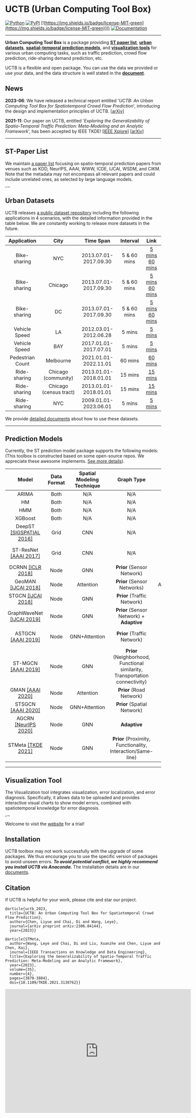 # UCTB (Urban Computing Tool Box)

 [![Python](https://img.shields.io/badge/python-3.6%7C3.7-blue)]() [![PyPI](https://img.shields.io/badge/pypi%20package-v0.3.5-sucess)](https://pypi.org/project/UCTB/) [![https://img.shields.io/badge/license-MIT-green](https://img.shields.io/badge/license-MIT-green)]() [![Documentation](https://img.shields.io/badge/api-reference-blue.svg)](https://uctb.github.io/UCTB)

------

**Urban Computing Tool Box** is a package providing [**ST paper list**](https://github.com/uctb/ST-Paper), [**urban datasets**](https://github.com/uctb/Urban-Dataset), [**spatial-temporal prediction models**](https://github.com/uctb/UCTB), and [**visualization tools**](https://github.com/uctb/visualization-tool-UCTB) for various urban computing tasks, such as traffic prediction, crowd flow prediction, ride-sharing demand prediction, etc. 

UCTB is a flexible and open package. You can use the data we provided or use your data, and the data structure is well stated in the [**document**](https://uctb.github.io/UCTB/md_file/urban_dataset.html#). 

## News

**2023-06**: We have released a technical report entitled '*UCTB: An Urban Computing Tool Box for Spatiotemporal Crowd Flow Prediction*', introducing the design and implementation principles of UCTB. [[arXiv\]](https://arxiv.org/abs/2306.04144)

**2021-11**: Our paper on UCTB, entitled '*Exploring the Generalizability of Spatio-Temporal Traffic Prediction: Meta-Modeling and an Analytic Framework*', has been accepted by IEEE TKDE! [[IEEE Xplore](https://ieeexplore.ieee.org/document/9627543)] [[arXiv](https://arxiv.org/abs/2009.09379)]

------

## ST-Paper List

We maintain [a paper list]((https://github.com/uctb/ST-Paper)) focusing on spatio-temporal prediction papers from venues such as KDD, NeurIPS, AAAI, WWW, ICDE, IJCAI, WSDM, and CIKM. Note that the metadata may not encompass all relevant papers and could include unrelated ones, as selected by large language models.

<img src="https://uctb.github.io/UCTB/sphinx/md_file/src/image/venue_stat.png" alt=".img" style="zoom: 33%;" />

## Urban Datasets

UCTB releases [a public dataset repository](https://github.com/uctb/Urban-Dataset) including the following applications in 4 scenarios, with the detailed information provided in the table below. We are constantly working to release more datasets in the future.

| **Application**  |        **City**        |       Time Span       | **Interval** |                           **Link**                           |
| :--------------: | :--------------------: | :-------------------: | :----------: | :----------------------------------------------------------: |
|   Bike-sharing   |          NYC           | 2013.07.01-2017.09.30 | 5 & 60 mins  | [5 mins](https://github.com/uctb/Urban-Dataset/blob/main/Public_Datasets/Bike/5_minutes/Bike_NYC.zip)  [60 mins](https://github.com/uctb/Urban-Dataset/blob/main/Public_Datasets/Bike/60_minutes/Bike_NYC.zip) |
|   Bike-sharing   |        Chicago         | 2013.07.01-2017.09.30 | 5 & 60 mins  | [5 mins](https://github.com/uctb/Urban-Dataset/blob/main/Public_Datasets/Bike/5_minutes/Bike_Chicago.zip) [60 mins](https://github.com/uctb/Urban-Dataset/blob/main/Public_Datasets/Bike/60_minutes/Bike_Chicago.zip) |
|   Bike-sharing   |           DC           | 2013.07.01-2017.09.30 | 5 & 60 mins  | [5 mins](https://github.com/uctb/Urban-Dataset/blob/main/Public_Datasets/Bike/5_minutes/Bike_DC.zip) [60 mins](https://github.com/uctb/Urban-Dataset/blob/main/Public_Datasets/Bike/60_minutes/Bike_DC.zip) |
|  Vehicle Speed   |           LA           | 2012.03.01-2012.06.28 |    5 mins    | [5 mins](https://github.com/uctb/Urban-Dataset/blob/main/Public_Datasets/Speed/5_minutes/METR_LA.zip) |
|  Vehicle Speed   |          BAY           | 2017.01.01-2017.07.01 |    5 mins    | [5 mins](https://github.com/uctb/Urban-Dataset/blob/main/Public_Datasets/Speed/5_minutes/PEMS_BAY.zip) |
| Pedestrian Count |       Melbourne        | 2021.01.01-2022.11.01 |   60 mins    | [60 mins](https://github.com/uctb/Urban-Dataset/blob/main/Public_Datasets/Pedestrian/60_minutes/Pedestrian_Melbourne.zip) |
|   Ride-sharing   |  Chicago (community)   | 2013.01.01-2018.01.01 |   15 mins    | [15 mins](https://github.com/uctb/Urban-Dataset/blob/main/Public_Datasets/Taxi/15_minutes/Taxi_Chicago.zip) |
|   Ride-sharing   | Chicago (census tract) | 2013.01.01-2018.01.01 |   15 mins    | [15 mins](https://github.com/uctb/Urban-Dataset/blob/main/Public_Datasets/Taxi/15_minutes/Taxi_fine_grained_Chicago.zip) |
|   Ride-sharing   |          NYC           | 2009.01.01-2023.06.01 |    5 mins    | [5 mins](https://github.com/uctb/Urban-Dataset/blob/main/Public_Datasets/Taxi/5_minutes/Taxi_NYC.zip) |

We provide [detailed documents](https://github.com/uctb/Urban-Dataset/blob/main/Tutorial/tutorial.ipynb) about how to use these datasets.

------

## Prediction Models

Currently, the ST prediction model package supports the following models: (This toolbox is constructed based on some open-source repos. We appreciate these awesome implements. [See more details](https://uctb.github.io/UCTB/md_file/predictive_tool.html#)). 

|  Model  |   Data Format   |   Spatial Modeling Technique   |Graph Type|Temporal Modeling Technique|Temporal Knowledge|Module|
| :--: | :--: | :--: |:--:|:--:|:--:|:--:|
|   ARIMA   |   Both   |   N/A   |N/A|SARIMA|Closeness|``UCTB.model.ARIMA``|
|   HM   |   Both   |   N/A   |N/A|N/A|Closeness|``UCTB.model.HM``|
|   HMM   |   Both   |   N/A   |N/A|HMM|Closeness|``UCTB.model.HMM``|
|   XGBoost   |   Both   |   N/A   |N/A|XGBoost|Closeness|``UCTB.model.XGBoost``|
|   DeepST [[SIGSPATIAL 2016]](https://www.microsoft.com/en-us/research/wp-content/uploads/2016/09/DeepST-SIGSPATIAL2016.pdf)  |   Grid   |   CNN   |N/A|CNN|Closeness, Period, Trend|``UCTB.model.DeepST``|
|   ST-ResNet [[AAAI 2017]](https://arxiv.org/pdf/1610.00081.pdf)  |   Grid   |   CNN   |N/A|CNN|Closeness, Period, Trend|``UCTB.model.ST_ResNet``|
|   DCRNN [[ICLR 2018]](https://arxiv.org/pdf/1707.01926.pdf) |   Node   |   GNN   |**Prior** (Sensor Network)|RNN|Closeness|``UCTB.model.DCRNN``|
|   GeoMAN [[IJCAI 2018]](https://www.ijcai.org/proceedings/2018/0476.pdf) |   Node   |   Attention   |**Prior** (Sensor Networks)|Attention+LSTM|Closeness|``UCTB.model.GeoMAN``|
|   STGCN [[IJCAI 2018]](https://www.ijcai.org/proceedings/2018/0505.pdf) |   Node   |   GNN   |**Prior** (Traffic Network)|Gated CNN|Closeness|``UCTB.model.STGCN``|
|   GraphWaveNet [[IJCAI 2019]](https://www.ijcai.org/proceedings/2019/0264.pdf)  |   Node   |   GNN   |**Prior** (Sensor Network) + **Adaptive**|TCN|Closeness|``UCTB.model.GraphWaveNet``|
|   ASTGCN [[AAAI 2019]](https://ojs.aaai.org/index.php/AAAI/article/view/3881) |   Node   |   GNN+Attention   |**Prior** (Traffic Network)|Attention|Closeness, Period, Trend|``UCTB.model.ASTGCN``|
|  ST-MGCN [[AAAI 2019]](https://ojs.aaai.org/index.php/AAAI/article/view/4247) |   Node   |   GNN   |**Prior** (Neighborhood, Functional similarity, Transportation connectivity)|CGRNN|Closeness|``UCTB.model.ST_MGCN``|
|   GMAN [[AAAI 2020]](https://ojs.aaai.org/index.php/AAAI/article/view/5477/5333) |   Node   |   Attention   |**Prior** (Road Network)|Attention|Closeness|``UCTB.model.GMAN``|
|   STSGCN [[AAAI 2020]](https://ojs.aaai.org/index.php/AAAI/article/view/5438) |   Node   |   GNN+Attention   |**Prior** (Spatial Network)|Attention|Closeness|``UCTB.model.STSGCN``|
|  AGCRN [[NeurIPS 2020]](https://proceedings.neurips.cc/paper/2020/file/ce1aad92b939420fc17005e5461e6f48-Paper.pdf) |   Node   |   GNN   |**Adaptive**|RNN|Closeness|``UCTB.model.AGCRN``|
|   STMeta [[TKDE 2021]](https://arxiv.org/abs/2009.09379)  |   Node   |   GNN   |**Prior** (Proximity, Functionality, Interaction/Same-line)|LSTM/RNN|Closeness, Period, Trend|``UCTB.model.STMeta``|

------

## Visualization Tool

The Visualization tool integrates visualization, error localization, and error diagnosis. Specifically, it allows data to be uploaded and provides interactive visual charts to show model errors, combined with spatiotemporal knowledge for error diagnosis.

<img src="https://uctb.github.io/UCTB/sphinx/md_file/src/image/vis_5.png" alt=".img" style="zoom: 33%;" />

Welcome to visit the [website](http://39.107.116.221/) for a trial! 

## Installation

UCTB toolbox may not work successfully with the upgrade of some packages. We thus encourage you to use the specific version of packages to avoid unseen errors. ***To avoid potential conflict, we highly recommend you install UCTB vis Anaconda.*** The installation details are in our [documents](https://uctb.github.io/UCTB/md_file/installation.html). 

## Citation

If UCTB is helpful for your work, please cite and star our project.

```
@article{uctb_2023,
  title={UCTB: An Urban Computing Tool Box for Spatiotemporal Crowd Flow Prediction},
  author={Chen, Liyue and Chai, Di and Wang, Leye},
  journal={arXiv preprint arXiv:2306.04144},
  year={2023}}

@article{STMeta,
  author={Wang, Leye and Chai, Di and Liu, Xuanzhe and Chen, Liyue and Chen, Kai},
  journal={IEEE Transactions on Knowledge and Data Engineering}, 
  title={Exploring the Generalizability of Spatio-Temporal Traffic Prediction: Meta-Modeling and an Analytic Framework}, 
  year={2023},
  volume={35},
  number={4},
  pages={3870-3884},
  doi={10.1109/TKDE.2021.3130762}}
```

<iframe style="width:100%;height:auto;min-width:600px;min-height:400px;" src="https://star-history.com/embed?secret=Z2l0aHViX3BhdF8xMUFLRUxSSkkwdkhmbEUzdVJuY2N4X3JFa0pwTlBnQkkwV08xQXc4emFQdjJId0U1R00xV0diN0NvalY1ZjdQU1VCTFZOS05NSHpBcmNaU0pY#UCTB/UCTB&Date" frameBorder="0"></iframe>
